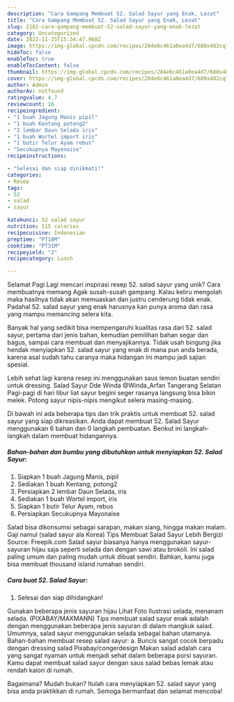 ```yaml
---
description: "Cara Gampang Membuat 52. Salad Sayur yang Enak, Lezat"
title: "Cara Gampang Membuat 52. Salad Sayur yang Enak, Lezat"
slug: 2181-cara-gampang-membuat-52-salad-sayur-yang-enak-lezat
category: Uncategorized
date: 2022-11-25T15:34:47.968Z
image: https://img-global.cpcdn.com/recipes/284e6c461a0ea4d7/680x482cq70/52-salad-sayur-foto-resep-utama.jpg
hideToc: false
enableToc: true
enableTocContent: false
thumbnail: https://img-global.cpcdn.com/recipes/284e6c461a0ea4d7/680x482cq70/52-salad-sayur-foto-resep-utama.jpg
cover: https://img-global.cpcdn.com/recipes/284e6c461a0ea4d7/680x482cq70/52-salad-sayur-foto-resep-utama.jpg
author: Admin
authorAv: notfound
ratingvalue: 4.7
reviewcount: 16
recipeingredient:
- "1 buah Jagung Manis pipil"
- "1 buah Kentang potong2"
- "2 lembar Daun Selada iris"
- "1 buah Wortel import iris"
- "1 butir Telur Ayam rebus"
- "Secukupnya Mayonaise"
recipeinstructions:

- "Selesai dan siap dinikmati!"
categories:
- Resep
tags:
- 52
- salad
- sayur

katakunci: 52 salad sayur 
nutrition: 115 calories
recipecuisine: Indonesian
preptime: "PT18M"
cooktime: "PT31M"
recipeyield: "2"
recipecategory: Lunch

---
```



Selamat Pagi Lagi mencari inspirasi resep 52. salad sayur yang unik? Cara membuatnya memang Agak susah-susah gampang. Kalau keliru mengolah maka hasilnya tidak akan memuaskan dan justru cenderung tidak enak. Padahal 52. salad sayur yang enak harusnya kan punya aroma dan rasa yang mampu memancing selera kita.


Banyak hal yang sedikit bisa mempengaruhi kualitas rasa dari 52. salad sayur, pertama dari jenis bahan, kemudian pemilihan bahan segar dan bagus, sampai cara membuat dan menyajikannya. Tidak usah bingung jika hendak menyiapkan 52. salad sayur yang enak di mana pun anda berada, karena asal sudah tahu caranya maka hidangan ini mampu jadi sajian spesial.

Lebih sehat lagi karena resep ini menggunakan saus lemon buatan sendiri untuk dressing. Salad Sayur Dde Winda @Winda_Arfan Tangerang Selatan Pagi-pagi di hari libur liat sayur begini seger rasanya langsung bisa bikin melek. Potong sayur nipis-nipis mengikut selera masing-masing.


Di bawah ini ada beberapa tips dan trik praktis untuk membuat 52. salad sayur yang siap dikreasikan. Anda dapat membuat 52. Salad Sayur menggunakan 6 bahan dan 0 langkah pembuatan. Berikut ini langkah-langkah dalam membuat hidangannya.

<!--inarticleads1-->

##### Bahan-bahan dan bumbu yang dibutuhkan untuk menyiapkan 52. Salad Sayur:

1. Siapkan 1 buah Jagung Manis, pipil
1. Sediakan 1 buah Kentang, potong2
1. Persiapkan 2 lembar Daun Selada, iris
1. Sediakan 1 buah Wortel import, iris
1. Siapkan 1 butir Telur Ayam, rebus
1. Persiapkan Secukupnya Mayonaise


Salad bisa dikonsumsi sebagai sarapan, makan siang, hingga makan malam. Gaji namul (salad sayur ala Korea) Tips Membuat Salad Sayur Lebih Bergizi Source: Freepik.com Salad sayur biasanya hanya menggunakan sayur-sayuran hijau saja seperti selada dan dengan sawi atau brokoli. Ini salad paling umum dan paling mudah untuk dibuat sendiri. Bahkan, kamu juga bisa membuat thousand island rumahan sendiri. 

<!--inarticleads2-->

##### Cara buat 52. Salad Sayur:


1. Selesai dan siap dihidangkan!

Gunakan beberapa jenis sayuran hijau Lihat Foto Ilustrasi selada, menanam selada. (PIXABAY/MAXMANN) Tips membuat salad sayur enak adalah dengan menggunakan beberapa jenis sayuran di dalam mangkuk salad. Umumnya, salad sayur menggunakan selada sebagai bahan utamanya. Bahan-bahan membuat resep salad sayur: a. Buncis sangat cocok berpadu dengan dressing salad Pixabay/congerdesign Makan salad adalah cara yang sangat nyaman untuk menjadi sehat dalam beberapa porsi sayuran. Kamu dapat membuat salad sayur dengan saus salad bebas lemak atau rendah kalori di rumah. 

Bagaimana? Mudah bukan? Itulah cara menyiapkan 52. salad sayur yang bisa anda praktikkan di rumah. Semoga bermanfaat dan selamat mencoba!
